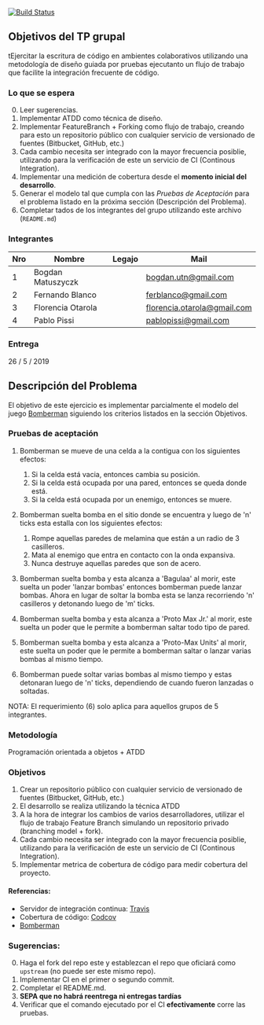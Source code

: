 [![Build Status](https://travis-ci.org/pablop94/eis_201901c_tp_grupal.svg?branch=master)](https://travis-ci.org/pablop94/eis_201901c_tp_grupal)

## Objetivos del TP grupal
tEjercitar la escritura de código en ambientes colaborativos utilizando una metodología de diseño guiada por pruebas ejecutanto un flujo de trabajo que facilite la integración frecuente de código.

### Lo que se espera

0. Leer sugerencias.
1. Implementar ATDD como técnica de diseño.
2. Implementar FeatureBranch + Forking como flujo de trabajo, creando para esto un repositorio público con cualquier servicio de versionado de fuentes (Bitbucket, GitHub, etc.)
3. Cada cambio necesita ser integrado con la mayor frecuencia posiblie, utilizando para la verificación de este un servicio de CI (Continous Integration).
4. Implementar una medición de cobertura desde el **momento inicial del desarrollo**. 
5. Generar el modelo tal que cumpla con las _Pruebas de Aceptación_ para el problema listado en la próxima sección (Descripción del Problema).
6. Completar tados de los integrantes del grupo utilizando este archivo (```README.md```)

### Integrantes

Nro | Nombre          | Legajo | Mail
----|-----------------|--------|------
1   |Bogdan Matuszyczk|        | bogdan.utn@gmail.com
2   |Fernando Blanco  |        | ferblanco@gmail.com
3   |Florencia Otarola|        | florencia.otarola@gmail.com
4   |Pablo Pissi      |        | pablopissi@gmail.com
    
### Entrega

26 / 5 / 2019

## Descripción del Problema

El objetivo de este ejercicio es implementar parcialmente el modelo del juego [Bomberman][2] siguiendo los criterios listados en la sección Objetivos.

### Pruebas de aceptación

1. Bomberman se mueve de una celda a la contigua con los siguientes efectos:
    1. Si la celda está vacia, entonces cambia su posición.
    2. Si la celda está ocupada por una pared, entonces se queda donde está.
    3. Si la celda está ocupada por un enemigo, entonces se muere.
2. Bomberman suelta bomba en el sitio donde se encuentra y luego de 'n' ticks esta estalla con los siguientes efectos:
    1. Rompe aquellas paredes de melamina que están a un radio de 3 casilleros.
    2. Mata al enemigo que entra en contacto con la onda expansiva.
    3. Nunca destruye aquellas paredes que son de acero.
3. Bomberman suelta bomba y esta alcanza a 'Bagulaa' al morir, este suelta un poder 'lanzar bombas' entonces bomberman puede lanzar bombas. Ahora en lugar de soltar la bomba esta se lanza recorriendo 'n' casilleros y detonando luego de 'm' ticks.
4. Bomberman suelta bomba y esta alcanza a 'Proto Max Jr.' al morir, este suelta un poder que le permite a bomberman saltar todo tipo de pared.
5. Bomberman suelta bomba y esta alcanza a 'Proto-Max Units' al morir, este suelta un poder que le permite a bomberman saltar o lanzar varias bombas al mismo tiempo.

6. Bomberman puede soltar varias bombas al mismo tiempo y estas detonaran luego de 'n' ticks, dependiendo de cuando fueron lanzadas o soltadas.

NOTA: El requerimiento (6) solo aplica para aquellos grupos de 5 integrantes.

### Metodología

Programación orientada a objetos + ATDD

### Objetivos

1. Crear un repositorio público con cualquier servicio de versionado de fuentes (Bitbucket, GitHub, etc.)
2. El desarrollo se realiza utilizando la técnica ATDD
3. A la hora de integrar los cambios de varios desarrolladores, utilizar el flujo de trabajo Feature Branch simulando un repositorio privado (branching model + fork).
4. Cada cambio necesita ser integrado con la mayor frecuencia posiblie, utilizando para la verificación de este un servicio de CI (Continous Integration).
5. Implementar metrica de cobertura de código para medir cobertura del proyecto.

#### Referencias:

- Servidor de integración continua: [Travis][1]
- Cobertura de código: [Codcov][3]
- [Bomberman][2]

### Sugerencias:

0. Haga el fork del repo este y establezcan el repo que oficiará como ```upstream``` (no puede ser este mismo repo).
1. Implementar CI en el primer o segundo commit.
2. Completar el README.md.
3. **SEPA que no habrá reentrega ni entregas tardías**
4. Verificar que el comando ejecutado por el CI **efectivamente** corre las pruebas.


[1]: https://travis-ci.org/
[3]: https://codecov.io/gh
[2]: http://bomberman.wikia.com/wiki/Bagura
